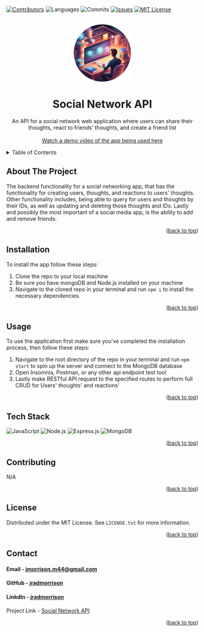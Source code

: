 <!-- Improved compatibility of back to top link: See: https://github.com/othneildrew/Best-README-Template/pull/73 -->
<a name="readme-top"></a>
<!--
*** Thanks for checking out the Best-README-Template. If you have a suggestion
*** that would make this better, please fork the repo and create a pull request
*** or simply open an issue with the tag "enhancement".
*** Don't forget to give the project a star!
*** Thanks again! Now go create something AMAZING! :D
-->

<!-- PROJECT SHIELDS -->
<!--
*** I'm using markdown "reference style" links for readability.
*** Reference links are enclosed in brackets [ ] instead of parentheses ( ).
*** See the bottom of this document for the declaration of the reference variables
*** for contributors-url, forks-url, etc. This is an optional, concise syntax you may use.
*** https://www.markdownguide.org/basic-syntax/#reference-style-links
-->
[![Contributors][contributors-shield]][contributors-url]
![Languages][top-lang-shield]
![Commits][commits-shield]
[![Issues][issues-shield]][issues-url]
[![MIT License][license-shield]][license-url]


<!-- PROJECT LOGO -->
<br />
<div align="center">
  <a href="https://github.com/jradmorrison/social-network-api">
    <img src="./assets/logo.png" alt="Logo" width="150" height="150">
  </a>

<h1 align="center">Social Network API</h1>

  <p align="center">
    An API for a social network web application where users can share their thoughts, react to friends’ thoughts, and create a friend list
    <br><br>
    <a href="https://drive.google.com/file/d/14I3CuCiC5PHvkkxBFuc1ceu2TpYRbF-F/view" target="_blank">Watch a demo video of the app being used here</a>
  </p>
</div>


<!-- TABLE OF CONTENTS -->
<details>
  <summary>Table of Contents</summary>
  <ol>
    <li><a href="#about-the-project">About The Project</a></li>
    <li><a href="#installation">Installation</a></li>
    <li><a href="#usage">Usage</a></li>
    <li><a href="#contributing">Contributing</a></li>
    <li><a href="#license">License</a></li>
    <li><a href="#contact">Contact</a></li>
  </ol>
</details>


<!-- ABOUT THE PROJECT -->
## About The Project

The backend functionality for a social networking app, that has the functionality for creating users, thoughts, and reactions to users' thoughts. Other functionality includes, being able to query for users and thoughts by their IDs, as well as updating and deleting those thoughts and IDs. Lastly and possibly the most important of a social media app, is the ability to add and remove friends.


<p align="right">(<a href="#readme-top">back to top</a>)</p>

<!-- Installation instructions -->
## Installation

To install the app follow these steps:

1. Clone the repo to your local machine
2. Be sure you have mongoDB and Node.js installed on your machine
3. Navigate to the cloned repo in your terminal and run `npm i` to install the necessary dependencies.


<p align="right">(<a href="#readme-top">back to top</a>)</p>


<!-- USAGE EXAMPLES -->
## Usage

To use the application first make sure you've completed the installation process, then follow these steps:

1. Navigate to the root directory of the repo in your terminal and run `npm start` to spin up the server and connect to the MongoDB database
2. Open Insomnia, Postman, or any other api endpoint test tool
3. Lastly make RESTful API request to the specified routes to perform full CRUD for Users' thoughts' and reactions'

<p align="right">(<a href="#readme-top">back to top</a>)</p>


## Tech Stack

<a name="tech-stack"></a>
![JavaScript](https://img.shields.io/badge/JavaScript-%23F7DF1E.svg?style=for-the-badge&logo=javascript&logoColor=%23black)
![Node.js](https://img.shields.io/badge/Node.js-%23339933.svg?style=for-the-badge&logo=node.js&logoColor=%23white)
![Express.js](https://img.shields.io/badge/express.js-%23404d59.svg?style=for-the-badge&logo=express&logoColor=%2361DAFB)
![MongoDB](https://img.shields.io/badge/MongoDB-%234ea94b.svg?style=for-the-badge&logo=mongodb&logoColor=white)


<p align="right">(<a href="#readme-top">back to top</a>)</p>


<!-- CONTRIBUTING -->
## Contributing

N/A

<p align="right">(<a href="#readme-top">back to top</a>)</p>



<!-- LICENSE -->
## License

Distributed under the MIT License. See `LICENSE.txt` for more information.

<p align="right">(<a href="#readme-top">back to top</a>)</p>



<!-- CONTACT -->
## Contact

<h4>Email - <a href="mailto:jmorrison.m44@gmail.com">jmorrison.m44@gmail.com</a></h4>

<h4>GitHub - <a href="https://github.com/jradmorrison">jradmorrison</a></h4>

<h4>LinkdIn - <a href="https://linkedin.com/in/jradmorrison">jradmorrison</a></h4>

Project Link - [Social Network API](https://github.com/jradmorrison/social-network-api)

<p align="right">(<a href="#readme-top">back to top</a>)</p>


<!-- MARKDOWN LINKS & IMAGES -->
<!-- https://www.markdownguide.org/basic-syntax/#reference-style-links -->
[contributors-shield]: https://img.shields.io/github/contributors/jradmorrison/social-network-api.svg?style=for-the-badge
[contributors-url]: https://github.com/jradmorrison/social-network-api/graphs/contributors
[forks-shield]: https://img.shields.io/github/forks/jradmorrison/social-network-api.svg?style=for-the-badge
[forks-url]: https://github.com/jradmorrison/social-network-api/network/members
[stars-shield]: https://img.shields.io/github/stars/jradmorrison/social-network-api.svg?style=for-the-badge
[stars-url]: https://github.com/jradmorrison/social-network-api/stargazers
[issues-shield]: https://img.shields.io/github/issues/jradmorrison/social-network-api.svg?style=for-the-badge
[issues-url]: https://github.com/jradmorrison/social-network-api/issues
[license-shield]: https://img.shields.io/github/license/jradmorrison/social-network-api.svg?style=for-the-badge
[license-url]: https://github.com/jradmorrison/social-network-api/blob/master/LICENSE.txt
[linkedin-shield]: https://img.shields.io/badge/-LinkedIn-black.svg?style=for-the-badge&logo=linkedin&colorB=555
[linkedin-url]: https://linkedin.com/in/jradmorrison
[product-screenshot]: images/screenshot.png
[Next.js]: https://img.shields.io/badge/next.js-000000?style=for-the-badge&logo=nextdotjs&logoColor=white
[Next-url]: https://nextjs.org/
[React.js]: https://img.shields.io/badge/React-20232A?style=for-the-badge&logo=react&logoColor=61DAFB
[React-url]: https://reactjs.org/
[Vue.js]: https://img.shields.io/badge/Vue.js-35495E?style=for-the-badge&logo=vuedotjs&logoColor=4FC08D
[Vue-url]: https://vuejs.org/
[Angular.io]: https://img.shields.io/badge/Angular-DD0031?style=for-the-badge&logo=angular&logoColor=white
[Angular-url]: https://angular.io/
[Svelte.dev]: https://img.shields.io/badge/Svelte-4A4A55?style=for-the-badge&logo=svelte&logoColor=FF3E00
[Svelte-url]: https://svelte.dev/
[Laravel.com]: https://img.shields.io/badge/Laravel-FF2D20?style=for-the-badge&logo=laravel&logoColor=white
[Laravel-url]: https://laravel.com
[Bootstrap.com]: https://img.shields.io/badge/Bootstrap-563D7C?style=for-the-badge&logo=bootstrap&logoColor=white
[Bootstrap-url]: https://getbootstrap.com
[JQuery.com]: https://img.shields.io/badge/jQuery-0769AD?style=for-the-badge&logo=jquery&logoColor=white
[JQuery-url]: https://jquery.com 
[top-lang-shield]: https://img.shields.io/github/languages/top/jradmorrison/social-network-api.svg?style=for-the-badge
[commits-shield]: https://img.shields.io/github/commit-activity/t/jradmorrison/social-network-api.svg?style=for-the-badge